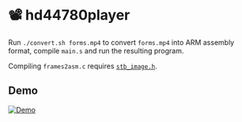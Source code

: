# 📽 hd44780player

Run `./convert.sh forms.mp4` to convert `forms.mp4` into ARM assembly format, compile `main.s` and run the resulting program.

Compiling `frames2asm.c` requires [`stb_image.h`](https://github.com/nothings/stb/blob/master/stb_image.h).

## Demo

[![Demo](https://img.youtube.com/vi/CHHwUmDIF04/0.jpg)](https://www.youtube.com/watch?v=CHHwUmDIF04)
